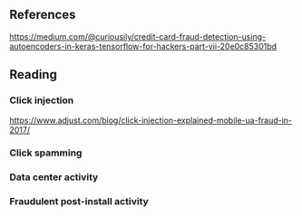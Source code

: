 ## References
https://medium.com/@curiousily/credit-card-fraud-detection-using-autoencoders-in-keras-tensorflow-for-hackers-part-vii-20e0c85301bd

## Reading 
### Click injection
https://www.adjust.com/blog/click-injection-explained-mobile-ua-fraud-in-2017/

### Click spamming


### Data center activity


### Fraudulent post-install activity
